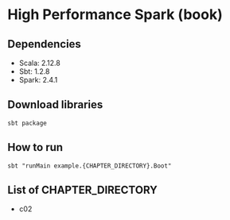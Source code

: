 # High Performance Spark (book)

## Dependencies

- Scala: 2.12.8
- Sbt: 1.2.8
- Spark: 2.4.1

## Download libraries

```shell
sbt package
```

## How to run

```shell
sbt "runMain example.{CHAPTER_DIRECTORY}.Boot"
```

## List of CHAPTER_DIRECTORY

- c02
